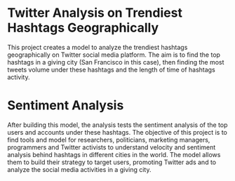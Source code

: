 # Twitter Analysis on Trendiest Hashtags Geographically
This project creates a model to analyze the trendiest hashtags geographically on Twitter social media platform. The aim is to find the top hashtags in a giving city (San Francisco in this case), then finding the most tweets volume under these hashtags and the length of time of hashtags activity.

# Sentiment Analysis
After building this model, the analysis tests the sentiment analysis of the top users and accounts under these hashtags. The objective of this project is to find tools and model for researchers, politicians, marketing managers, programmers and Twitter activists to understand velocity and sentiment analysis behind hashtags in different cities in the world. 
The model allows them to build their strategy to target users, promoting Twitter ads and to analyze the social media activities in a giving city. 
